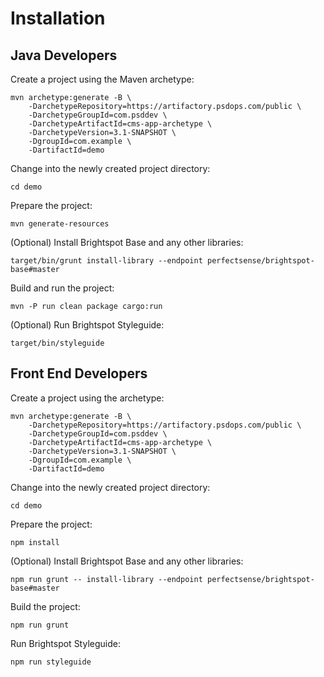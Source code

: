 # Installation

## Java Developers

Create a project using the Maven archetype:

    mvn archetype:generate -B \
        -DarchetypeRepository=https://artifactory.psdops.com/public \
        -DarchetypeGroupId=com.psddev \
        -DarchetypeArtifactId=cms-app-archetype \
        -DarchetypeVersion=3.1-SNAPSHOT \
        -DgroupId=com.example \
        -DartifactId=demo
        
Change into the newly created project directory:

    cd demo

Prepare the project:

    mvn generate-resources

(Optional) Install Brightspot Base and any other libraries:

    target/bin/grunt install-library --endpoint perfectsense/brightspot-base#master

Build and run the project:

    mvn -P run clean package cargo:run
    
(Optional) Run Brightspot Styleguide:

    target/bin/styleguide

## Front End Developers

Create a project using the archetype:

    mvn archetype:generate -B \
        -DarchetypeRepository=https://artifactory.psdops.com/public \
        -DarchetypeGroupId=com.psddev \
        -DarchetypeArtifactId=cms-app-archetype \
        -DarchetypeVersion=3.1-SNAPSHOT \
        -DgroupId=com.example \
        -DartifactId=demo

Change into the newly created project directory:

    cd demo
    
Prepare the project:

    npm install

(Optional) Install Brightspot Base and any other libraries:

    npm run grunt -- install-library --endpoint perfectsense/brightspot-base#master
    
Build the project:

    npm run grunt

Run Brightspot Styleguide:

    npm run styleguide
